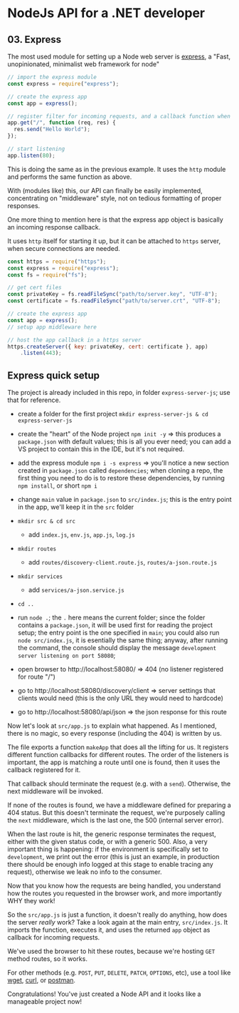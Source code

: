 # NodeJs API for a .NET developer

## 03. Express

The most used module for setting up a Node web server is [express](https://www.npmjs.com/package/express), a "Fast, unopinionated, minimalist web framework for node"
```javascript
// import the express module
const express = require("express");

// create the express app
const app = express();

// register filter for incoming requests, and a callback function when a match is made
app.get("/", function (req, res) {
  res.send("Hello World");
});

// start listening
app.listen(80);
```
This is doing the same as in the previous example. It uses the `http` module and performs the same function as above.

With (modules like) this, our API can finally be easily implemented, concentrating on "middleware" style, not on tedious formatting of proper responses.

One more thing to mention here is that the express app object is basically an incoming response callback.

It uses `http` itself for starting it up, but it can be attached to `https` server, when secure connections are needed.
```javascript
const https = require("https");
const express = require("express");
const fs = require("fs");

// get cert files
const privateKey = fs.readFileSync("path/to/server.key", "UTF-8");
const certificate = fs.readFileSync("path/to/server.crt", "UTF-8");

// create the express app
const app = express();
// setup app middleware here

// host the app callback in a https server
https.createServer({ key: privateKey, cert: certificate }, app)
	.listen(443);
```

## Express quick setup

The project is already included in this repo, in folder `express-server-js`; use that for reference.
- create a folder for the first project `mkdir express-server-js & cd express-server-js`
- create the "heart" of the Node project `npm init -y` => this produces a `package.json` with default values; this is all you ever need;
you can add a VS project to contain this in the IDE, but it's not required.
- add the express module `npm i -s express` => you'll notice a new section created in `package.json` called `dependencies`;
when cloning a repo, the first thing you need to do is to restore these dependencies, by running `npm install`, or short `npm i`
- change `main` value in `package.json` to `src/index.js`; this is the entry point in the app, we'll keep it in the `src` folder
- `mkdir src & cd src`
  - add `index.js`, `env.js`, `app.js`, `log.js`
- `mkdir routes`
  - add `routes/discovery-client.route.js`, `routes/a-json.route.js`
- `mkdir services`
  - add `services/a-json.service.js`
- `cd ..`
- run `node .`; the `.` here means the current folder; since the folder contains a `package.json`, it will be used first for reading the project setup;
the entry point is the one specified in `main`; you could also run `node src/index.js`, it is esentially the same thing;
anyway, after running the command, the console should display the message `development server listening on port 58080`;

- open browser to http://localhost:58080/ => 404 (no listener registered for route "/")
- go to http://localhost:58080/discovery/client => server settings that clients would need (this is the only URL they would need to hardcode)
- go to http://localhost:58080/api/json => the json response for this route

Now let's look at `src/app.js` to explain what happened. As I mentioned, there is no magic, so every response (including the 404) is written by us.

The file exports a function `makeApp` that does all the lifting for us. It registers different function callbacks for different routes. The order of the listeners is important, the app is matching a route until one is found, then it uses the callback registered for it.

That callback should terminate the request (e.g. with a `send`). Otherwise, the next middleware will be invoked.

If none of the routes is found, we have a middleware defined for preparing a 404 status. But this doesn't terminate the request, we're purposely calling the `next` middleware, which is the last one, the 500 (internal server error).

When the last route is hit, the generic response terminates the request, either with the given status code, or with a generic 500. Also, a very important thing is happening: if the environment is specifically set to `development`, we print out the error (this is just an example, in production there should be enough info logged at this stage to enable tracing any request), otherwise we leak no info to the consumer.

Now that you know how the requests are being handled, you understand how the routes you requested in the browser work, and more importantly WHY they work!

So the `src/app.js` is just a function, it doesn't really do anything, how does the server *really* work? Take a look again at the main entry, `src/index.js`. It imports the function, executes it, and uses the returned `app` object as callback for incoming requests.

We've used the browser to hit these routes, because we're hosting `GET` method routes, so it works.

For other methods (e.g. `POST`, `PUT`, `DELETE`, `PATCH`, `OPTIONS`, etc), use a tool like [wget](https://www.gnu.org/software/wget/), [curl](https://curl.haxx.se/), or [postman](https://www.getpostman.com/).

Congratulations! You've just created a Node API and it looks like a manageable project now!




